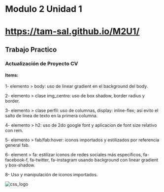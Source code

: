 # Modulo 2 Unidad 1
# https://tam-sal.github.io/M2U1/
## Trabajo Practico
### Actualización de Proyecto CV
#### Items:
1- elemento > body: uso de linear gradient en el background del body.

2- elemento > clase img_centro: uso de box shadow, border radius y border.

3- elemento > clase perfil: uso de columnas, display: inline-flex; así evito el salto de linea de texto en la primera columna.

4- elemento > h2: uso de 2do google font y aplicacion de font size relativo con rem.

5- elemento > fab/fab:hover: iconos importados y estilizados por referencia general fab.

6- element > fa: estilizar iconos de redes sociales más especificos, fa-facebook-f, fa-twitter, fa-instagram usando background con linear gradient y box-shadow.

8- Uso y manipulación de iconos importados.



![css_logo](https://user-images.githubusercontent.com/95254477/147617309-c0c9bb93-f3b9-43f4-bd78-b2213bf82053.png)
